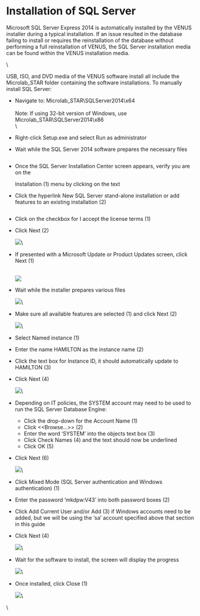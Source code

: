 # Installation of SQL Server

Microsoft SQL Server Express 2014 is automatically installed by the VENUS installer during a typical installation. If an issue resulted in the database failing to install or requires the reinstallation of the database without performing a full reinstallation of VENUS, the SQL Server installation media can be found within the VENUS installation media.

\


USB, ISO, and DVD media of the VENUS software install all include the Microlab\_STAR folder containing the software installations. To manually install SQL Server:

* Navigate to: Microlab\_STAR\SQLServer2014\x64\
  \
  Note: If using 32-bit version of Windows, use Microlab\_STAR\SQLServer2014\x86\
  \

* Right-click Setup.exe and select Run as administrator
* Wait while the SQL Server 2014 software prepares the necessary files

<figure><img src="../../../.gitbook/assets/image (19) (1) (1).png" alt=""><figcaption></figcaption></figure>

*   Once the SQL Server Installation Center screen appears, verify you are on the

    Installation (1) menu by clicking on the text
* Click the hyperlink New SQL Server stand-alone installation or add features to an existing installation (2)

<figure><img src="../../../.gitbook/assets/image (20) (1) (1).png" alt=""><figcaption></figcaption></figure>

* Click on the checkbox for I accept the license terms (1)
*   Click Next (2)

    ![](<../../../.gitbook/assets/image (21) (1) (1).png>)\

*   If presented with a Microsoft Update or Product Updates screen, click Next (1)

    \
    ![](<../../../.gitbook/assets/image (22) (1) (1).png>)
*   Wait while the installer prepares various files

    ![](<../../../.gitbook/assets/image (23) (1) (1).png>)\

*   Make sure all available features are selected (1) and click Next (2)

    ![](<../../../.gitbook/assets/image (24) (1) (1).png>)\

* Select Named instance (1)
* Enter the name HAMILTON as the instance name (2)
* Click the text box for Instance ID, it should automatically update to HAMILTON (3)
*   Click Next (4)

    ![](<../../../.gitbook/assets/image (25) (1) (1).png>)\

* Depending on IT policies, the SYSTEM account may need to be used to run the SQL Server Database Engine:
  * Click the drop-down for the Account Name (1)
  * Click <\<Browse…>> (2)
  * Enter the word ‘SYSTEM’ into the objects text box (3)
  * Click Check Names (4) and the text should now be underlined
  * Click OK (5)
*   Click Next (6)

    ![](<../../../.gitbook/assets/image (26) (1) (1).png>)\

* Click Mixed Mode (SQL Server authentication and Windows authentication) (1)
* Enter the password ‘mkdpw:V43’ into both password boxes (2)
* Click Add Current User and/or Add (3) if Windows accounts need to be added, but we will be using the ‘sa’ account specified above that section in this guide
*   Click Next (4)

    ![](<../../../.gitbook/assets/image (27) (1).png>)\

*   Wait for the software to install, the screen will display the progress

    ![](<../../../.gitbook/assets/image (28) (1).png>)\

*   Once installed, click Close (1)

    ![](<../../../.gitbook/assets/image (29) (1).png>)\


\
